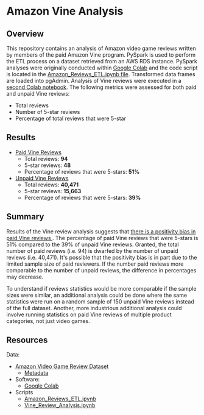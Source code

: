 # Amazon Vine Analysis

## Overview
This repository contains an analysis of Amazon video game reviews written by members of the paid Amazon Vine program. PySpark is used to perform the ETL process on a dataset retrieved from an AWS RDS instance. PySpark analyses were originally conducted within [Google Colab](https://research.google.com/colaboratory/) and the code script is located in the [Amazon_Reviews_ETL.ipynb file](./Amazon_Reviews_ETL.ipynb). Transformed data frames are loaded into pgAdmin. Analysis of Vine reviews were executed in a [second Colab notebook](./Vine_Review_Analysis.ipynb). The following metrics were assessed for both paid and unpaid Vine reviews:
- Total reviews
- Number of 5-star reviews
- Percentage of total reviews that were 5-star

## Results
- <u>Paid Vine Reviews</u>
  - Total reviews: <b>94</b>
  - 5-star reviews: <b>48</b>
  - Percentage of reviews that were 5-stars: <b>51%</b>
- <u>Unpaid Vine Reviews</u>
  - Total reviews: <b>40,471</b>
  - 5-star reviews: <b>15,663</b>
  - Percentage of reviews that were 5-stars: <b>39%</b> 
## Summary
Results of the Vine review analysis suggests that <u>there is a positivity bias in paid Vine reviews </u>. The percentage of paid Vine reviews that were 5-stars is 51% compared to the 39% of unpaid Vine reviews. Granted, the total number of paid reviews (i.e. 94) is dwarfed by the number of unpaid reviews (i.e. 40,471). It's possible that the positivity bias is in part due to the limited sample size of paid reviewers. If the number paid reviews more comparable to the number of unpaid reviews, the difference in percentages may decrease.

To understand if reviews statistics would be more comparable if the sample sizes were similar, an additional analysis could be done where the same statistics were run on a random sample of 150 unpaid Vine reviews instead of the full dataset. Another, more industrious additional analysis could involve running statistics on paid Vine reviews of multiple product categories, not just video games.
## Resources
Data:
- [Amazon Video Game Review Dataset](https://s3.amazonaws.com/amazon-reviews-pds/tsv/amazon_reviews_us_Video_Games_v1_00.tsv.gz)
    - [Metadata](https://s3.amazonaws.com/amazon-reviews-pds/tsv/index.txt)
- Software:
  - [Google Colab](https://research.google.com/colaboratory/)
- Scripts
  - [Amazon_Reviews_ETL.ipynb](./Amazon_Reviews_ETL.ipynb)
  - [Vine_Review_Analysis.ipynb](./Vine_Review_Analysis.ipynb)
